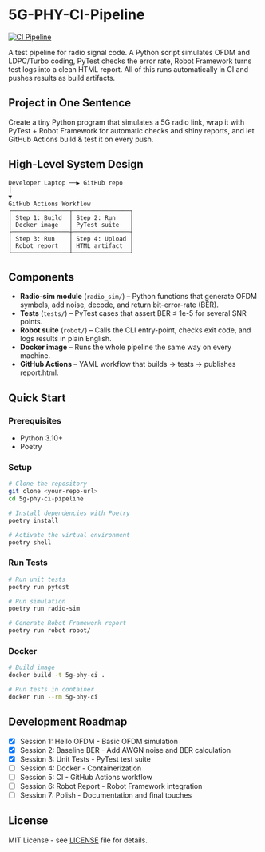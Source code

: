 # 5G-PHY-CI-Pipeline

[![CI Pipeline](https://github.com/yourusername/5g-phy-ci-pipeline/actions/workflows/ci.yml/badge.svg)](https://github.com/yourusername/5g-phy-ci-pipeline/actions/workflows/ci.yml)

A test pipeline for radio signal code. A Python script simulates OFDM and LDPC/Turbo coding, PyTest checks the error rate, Robot Framework turns test logs into a clean HTML report. All of this runs automatically in CI and pushes results as build artifacts.

## Project in One Sentence
Create a tiny Python program that simulates a 5G radio link, wrap it with PyTest + Robot Framework for automatic checks and shiny reports, and let GitHub Actions build & test it on every push.

## High-Level System Design

```
Developer Laptop ──▶ GitHub repo
│
▼
GitHub Actions Workflow
┌────────────────┬────────────────┐
│ Step 1: Build  │ Step 2: Run    │
│ Docker image   │ PyTest suite   │
├────────────────┼────────────────┤
│ Step 3: Run    │ Step 4: Upload │
│ Robot report   │ HTML artifact  │
└────────────────┴────────────────┘
```

## Components

- **Radio-sim module** (`radio_sim/`) – Python functions that generate OFDM symbols, add noise, decode, and return bit-error-rate (BER).
- **Tests** (`tests/`) – PyTest cases that assert BER ≤ 1e-5 for several SNR points.
- **Robot suite** (`robot/`) – Calls the CLI entry-point, checks exit code, and logs results in plain English.
- **Docker image** – Runs the whole pipeline the same way on every machine.
- **GitHub Actions** – YAML workflow that builds → tests → publishes report.html.

## Quick Start

### Prerequisites
- Python 3.10+
- Poetry

### Setup
```bash
# Clone the repository
git clone <your-repo-url>
cd 5g-phy-ci-pipeline

# Install dependencies with Poetry
poetry install

# Activate the virtual environment
poetry shell
```

### Run Tests
```bash
# Run unit tests
poetry run pytest

# Run simulation
poetry run radio-sim

# Generate Robot Framework report
poetry run robot robot/
```

### Docker
```bash
# Build image
docker build -t 5g-phy-ci .

# Run tests in container
docker run --rm 5g-phy-ci
```

## Development Roadmap

- [x] Session 1: Hello OFDM - Basic OFDM simulation
- [x] Session 2: Baseline BER - Add AWGN noise and BER calculation
- [x] Session 3: Unit Tests - PyTest test suite
- [ ] Session 4: Docker - Containerization
- [ ] Session 5: CI - GitHub Actions workflow
- [ ] Session 6: Robot Report - Robot Framework integration
- [ ] Session 7: Polish - Documentation and final touches

## License

MIT License - see [LICENSE](LICENSE) file for details.
